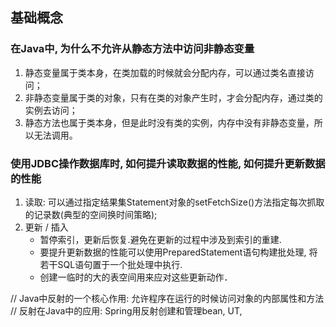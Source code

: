 ## 基础概念

### 在Java中, 为什么不允许从静态方法中访问非静态变量
1. 静态变量属于类本身，在类加载的时候就会分配内存，可以通过类名直接访问；
2. 非静态变量属于类的对象，只有在类的对象产生时，才会分配内存，通过类的实例去访问；
3. 静态方法也属于类本身，但是此时没有类的实例，内存中没有非静态变量，所以无法调用。



### 使用JDBC操作数据库时, 如何提升读取数据的性能, 如何提升更新数据的性能
1. 读取: 可以通过指定结果集Statement对象的setFetchSize()方法指定每次抓取的记录数(典型的空间换时间策略);
2. 更新 / 插入
    - 暂停索引，更新后恢复.避免在更新的过程中涉及到索引的重建.
    - 要提升更新数据的性能可以使用PreparedStatement语句构建批处理, 将若干SQL语句置于一个批处理中执行.
    - 创建一临时的大的表空间用来应对这些更新动作．


// Java中反射的一个核心作用: 允许程序在运行的时候访问对象的内部属性和方法
// 反射在Java中的应用: Spring用反射创建和管理bean, UT, 